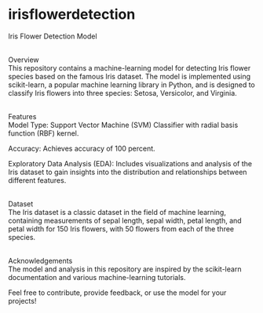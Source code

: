 # irisflowerdetection
Iris Flower Detection Model

<br>Overview</br>
This repository contains a machine-learning model for detecting Iris flower species based on the famous Iris dataset. The model is implemented using scikit-learn, a popular machine learning library in Python, and is designed to classify Iris flowers into three species: Setosa, Versicolor, and Virginia.

<br>Features</br>
Model Type: Support Vector Machine (SVM) Classifier with radial basis function (RBF) kernel.

Accuracy: Achieves accuracy of 100 percent.

Exploratory Data Analysis (EDA): Includes visualizations and analysis of the Iris dataset to gain insights into the distribution and relationships between different features.


<br>Dataset</br>
The Iris dataset is a classic dataset in the field of machine learning, containing measurements of sepal length, sepal width, petal length, and petal width for 150 Iris flowers, with 50 flowers from each of the three species.

<br>Acknowledgements</br>
The model and analysis in this repository are inspired by the scikit-learn documentation and various machine-learning tutorials.

Feel free to contribute, provide feedback, or use the model for your projects!
